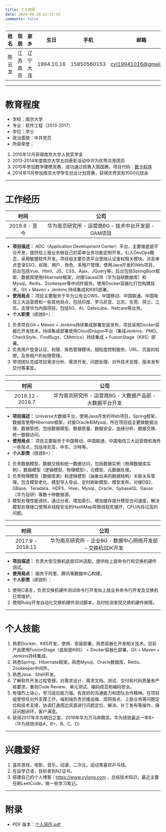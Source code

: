 ```yaml
---
title: 个人简历
date: 2020-09-18 22:52:53
comments: false
---
```


|  姓名  |   现居  |    家乡  |    生日    |     手机     |        邮箱           |
|:-----:|:-------:|:-------:|:----------:|:-----------:|:---------------------:|
| 陈云龙 | 江苏南京 | 辽宁大连 | 1994.10.16 | 15850560153 | cyl19941016@gmail.com |

---

# 教育程度

* 学校：南京大学
* 专业：软件工程（2013-2017）
* 学位：学士
* 政治面貌：中共党员
* 所获荣誉：
 1. 2015年12月获得南京大学人民奖学金
 2. 2013-2014年度南京大学五四表彰活动中评为优秀共青团员
 3. 2015年参加数学建模竞赛，成功通过校赛入围国赛。项目代码：[数卡程序](https://github.com/cylong1016/NumberCard)
 4. 2014年11月参加南京大学学生创业计划竞赛，获得优秀奖和1000元现金

---

# 工作经历

|     时间      |                      公司                       | 
|:------------:|:-----------------------------------------------:|
| 2019.8 - 至今 | 华为南京研究所 - 运营商BG - 技术中台开发部 - GAM项目 |

* **项目描述：** ADC（Application Development Center）平台，主要做底层平台开发，提供给上层业务做自己的菜单业务功能定制开发。引入DevOps概念，采用敏捷软件开发。项目组主要负责平台登陆认证鉴权相关模块。涉及单点登录SSO、权限、用户、角色、多租户管理，使用Java开发的Web项目，前台包括Vue、Html、JS、CSS、Ajax、JQuery等，后台包括SpringBoot框架、数据库使用Hibernate框架，对接GaussDB（华为自研数据库）和Mysql。Redis、Zookeeper等中间件服务。使用Docker容器化打包构建技术，Git + Maven + Jenkins 持续集成和K8S部署。
* **使用局点：** 项目主要服务于华为公有云OWS、中国移动、中国联通、中国电信三大运营商和一些其他局点，包括印度、罗马尼亚、北京、东莞、荷兰、江苏。支撑华为内部项目，包括5G、AI、Datecube、Netcare等业务。
* **个人职责**（绩效B+）：
 1. 负责项目Git + Maven + Jenkins持续集成部署安装发布，项目采用Docker容器化开发技术。持续集成部署使用CloudDragon平台（集成Jenkins、PMD、CheckStyle、FindBugs、CMetrics）持续集成 + FusionStage（K8S）部署。
 2. 负责用户登录认证、权限、角色管理模块。细粒度控制服务、URL、页面的权限，及多租户的权限管理。
 3. 带领团队完成项目需求分析、需求开发、问题处理、对外技术支撑、版本发布交付等事宜。

---

|       时间        |                       公司                         | 
|:----------------:|:--------------------------------------------------:|
| 2018.12 - 2019.7 | 华为南京研究所 - 运营商BG - 大数据产品部 - 大数据平台开发 |

* **项目描述：** Universe大数据平台，使用Java开发的Web项目，Spring框架，数据库使用Hibernate框架，对接Oracle和Mysql。所在项目组主要做数据治理、数据管控。包括数据模型、数据质量、数据安全、血缘分析、数据交换、统一数据访问。
* **使用局点：** 项目主要服务于中国移动、中国联通、中国电信三大运营商和海外一些局点，包括肯尼亚、中东、沙特等。
* **个人职责**（绩效B+）：
 1. 负责数据模型、数据交换和统一数据访问，包括数据实例（物理数据库实例），数据模型（逻辑模型、物理模型），元模型、元数据处理。
 2. 负责物理模型（数据库表）和逻辑模型（抽象出来的数据结构）关联关系管理，包含模型老化、模型导入导出、定时刷新模型、模型发布。对接DB2、GBase、Teradata、HDFS、Hive、Mysql、Oracle、SybaseIQ、Gauss（华为自研）等数十种数据源。
 3. 模型处理性能调优，通过分表、增加索引、增加缓存提升模型访问速度，解决模型处理接口使用非线程安全的HashMap导致线程死循环、CPU内存过高的问题。

---

|       时间        |                         公司                          | 
|:----------------:|:-----------------------------------------------------:|
| 2017.9 - 2018.11 | 华为南京研究所 - 企业BG - 数据中心网络开发部 – 交换机SDK开发 |

* **项目描述：** 负责大型交换机底层SDK适配，提供给上层命令行和交换机硬件测试。
* **使用局点：** 服务于阿里、腾讯等数据中心构建。
* **个人职责**（绩效B）：
 1. 使用C语言，负责交换机硬件测试命令行开发和上层业务命令行开发及交换机日常维护。
 2. 使用Ruby开发自动化交换机硬件测试脚本，及时检测发现交换机硬件故障。

---

# 个人技能

1. 熟悉Docker、K8S开发、使用、安装部署，熟悉容器化开发相关技术。目前产品使用FusionStage（底层是K8S） + Docker容器化部署。Git + Maven + Jenkins持续集成。
2. 熟悉Spring、Hibernate框架。熟悉Mysql、Oracle数据库，Redis、Zookeeper中间件。
3. 熟悉Java、Shell开发。
4. 了解软件开发过程管理，对需求设计、需求文档、测试、交付和代码质量有严格要求，重视Code Review、单元测试、编码规范和编码安全。
5. 有强烈上进心，学习适应能力强。有良好的沟通能力和团队合作精神。在项目组曾担任对外支撑工作，端到端负责对接运维、现网局点、上层业务等问题定位和技术支撑，协调打通周边资源进行问题定位、解决、补丁发布等操作，保证问题闭环，客户满意。
6. 获得2017年华为明日之星、2019年华为万马奔腾奖。华为绩效最近一年B+（华为绩效评级A、B+、B、C、D）

---

# 兴趣爱好

1. 喜欢游戏，电影，音乐，动漫，二次元。运动类喜欢乒乓球。
2. 在自学日语，目标拿到N2证书。
3. 搭建自己的个人博客：https://www.cylong.com ，总结技术知识，最近主要在刷LeetCode，做一些学习笔记。 

---

# 附录

* PDF 版本：[个人简历.pdf](/resume/个人简历.pdf)